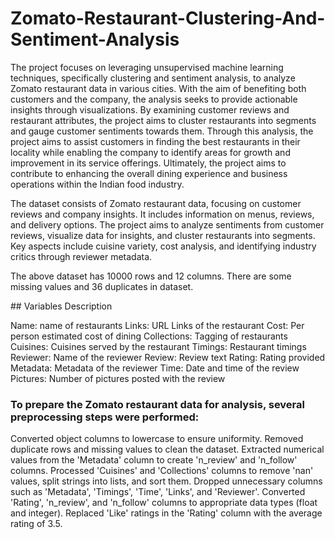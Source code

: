 # Zomato-Restaurant-Clustering-And-Sentiment-Analysis

The project focuses on leveraging unsupervised machine learning techniques, specifically clustering and sentiment analysis, to analyze Zomato restaurant data in various cities. With the aim of benefiting both customers and the company, the analysis seeks to provide actionable insights through visualizations. By examining customer reviews and restaurant attributes, the project aims to cluster restaurants into segments and gauge customer sentiments towards them. Through this analysis, the project aims to assist customers in finding the best restaurants in their locality while enabling the company to identify areas for growth and improvement in its service offerings. Ultimately, the project aims to contribute to enhancing the overall dining experience and business operations within the Indian food industry.

The dataset consists of Zomato restaurant data, focusing on customer reviews and company insights. It includes information on menus, reviews, and delivery options. The project aims to analyze sentiments from customer reviews, visualize data for insights, and cluster restaurants into segments. Key aspects include cuisine variety, cost analysis, and identifying industry critics through reviewer metadata.

The above dataset has 10000 rows and 12 columns. There are some missing values and 36 duplicates in dataset.


## Variables Description

Name: name of restaurants
Links: URL Links of the restaurant
Cost: Per person estimated cost of dining
Collections: Tagging of restaurants
Cuisines: Cuisines served by the restaurant
Timings: Restaurant timings
Reviewer: Name of the reviewer
Review: Review text
Rating: Rating provided
Metadata: Metadata of the reviewer
Time: Date and time of the review
Pictures: Number of pictures posted with the review

### **To prepare the Zomato restaurant data for analysis, several preprocessing steps were performed:**

Converted object columns to lowercase to ensure uniformity.
Removed duplicate rows and missing values to clean the dataset.
Extracted numerical values from the 'Metadata' column to create 'n_review' and 'n_follow' columns.
Processed 'Cuisines' and 'Collections' columns to remove 'nan' values, split strings into lists, and sort them.
Dropped unnecessary columns such as 'Metadata', 'Timings', 'Time', 'Links', and 'Reviewer'.
Converted 'Rating', 'n_review', and 'n_follow' columns to appropriate data types (float and integer).
Replaced 'Like' ratings in the 'Rating' column with the average rating of 3.5.
